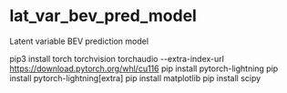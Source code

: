 # lat_var_bev_pred_model
Latent variable BEV prediction model

pip3 install torch torchvision torchaudio --extra-index-url https://download.pytorch.org/whl/cu116
pip install pytorch-lightning
pip install pytorch-lightning[extra]
pip install matplotlib
pip install scipy